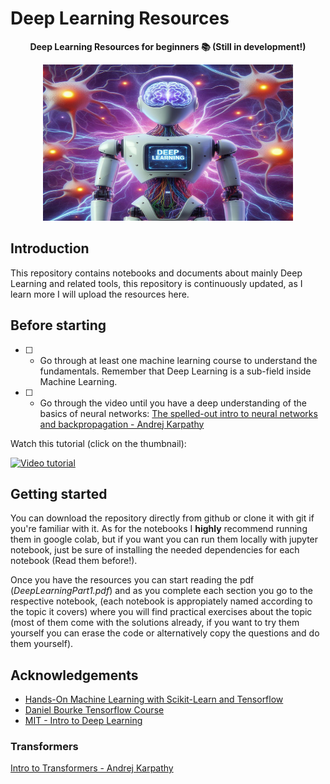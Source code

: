 
# Deep Learning Resources 

<div align="center">

**Deep Learning Resources for beginners 📚 (Still in development!)**

<img src="DeepLearningDALLE3.png" height="250" width="400"/>

</div>

## Introduction

This repository contains notebooks and documents about mainly
Deep Learning and related tools, this repository is continuously updated, as I learn more I will upload the resources here. 

## Before starting

- [ ] - Go through at least one machine learning course to understand the fundamentals. Remember that Deep Learning is a sub-field inside Machine Learning.
- [ ] - Go through the video until you have a deep understanding of the basics of neural networks: [The spelled-out intro to neural networks and backpropagation - Andrej Karpathy](https://www.youtube.com/watch?v=VMj-3S1tku0)

Watch this tutorial (click on the thumbnail): 

[![Video tutorial](https://img.youtube.com/vi/ITB9TzJcXUk/0.jpg)](https://www.youtube.com/watch?v=ITB9TzJcXUk)


## Getting started

You can download the repository directly from github or clone it with git if you're familiar with it. As for the notebooks I **highly** recommend running them in google colab, but if you want you can run them locally with jupyter notebook,
just be sure of installing the needed dependencies for each notebook (Read them before!).

Once you have the resources you can start reading the pdf (*DeepLearningPart1.pdf*) and as you complete each section you go to the respective notebook, (each notebook is appropiately named according to the topic it covers) where you will find practical exercises about the topic (most of them come with the solutions already, if you want to try them yourself you can erase the code or alternatively copy the questions and do them yourself).


## Acknowledgements

 - [Hands-On Machine Learning with Scikit-Learn and Tensorflow](https://www.amazon.com/Hands-Machine-Learning-Scikit-Learn-TensorFlow/dp/1492032646)
 - [Daniel Bourke Tensorflow Course](https://github.com/mrdbourke/tensorflow-deep-learning)
 - [MIT - Intro to Deep Learning](http://introtodeeplearning.com/2023/index.html)

### Transformers
[Intro to Transformers - Andrej Karpathy](https://www.youtube.com/watch?v=XfpMkf4rD6E)

